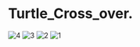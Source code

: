 # Turtle_Cross_over.

![4](https://github.com/RoknuzzamanRokon/Turtle_Cross_over/assets/83087121/af4945d3-af8c-44c0-ae55-4ba46d71d1d3)
![3](https://github.com/RoknuzzamanRokon/Turtle_Cross_over/assets/83087121/78aae3da-dd83-4443-bdc2-d8cbaa131f31)
![2](https://github.com/RoknuzzamanRokon/Turtle_Cross_over/assets/83087121/df6b805b-65cb-4c2c-845e-70b9e6c1c6ad)
![1](https://github.com/RoknuzzamanRokon/Turtle_Cross_over/assets/83087121/c3a5bdce-c569-4bb9-932e-6dd6384d5c08)
